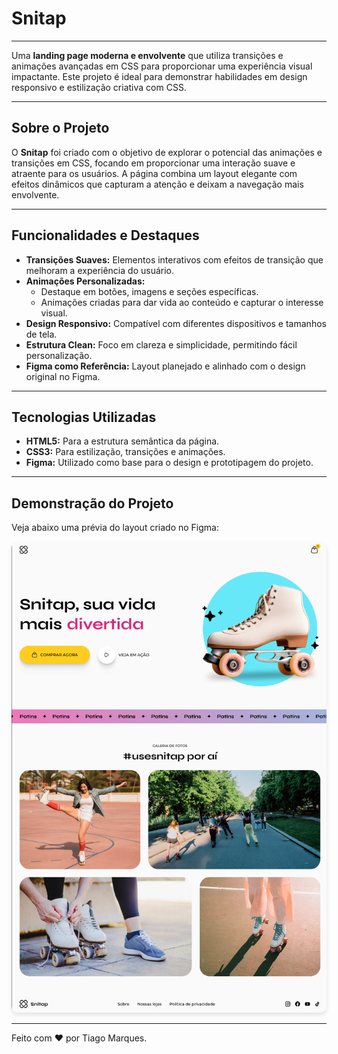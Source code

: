 # Snitap

___

Uma **landing page moderna e envolvente** que utiliza transições e animações avançadas em CSS para proporcionar uma experiência visual impactante. Este projeto é ideal para demonstrar habilidades em design responsivo e estilização criativa com CSS.

---

## Sobre o Projeto

O **Snitap** foi criado com o objetivo de explorar o potencial das animações e transições em CSS, focando em proporcionar uma interação suave e atraente para os usuários. A página combina um layout elegante com efeitos dinâmicos que capturam a atenção e deixam a navegação mais envolvente.

---

## Funcionalidades e Destaques

- **Transições Suaves:** Elementos interativos com efeitos de transição que melhoram a experiência do usuário.
- **Animações Personalizadas:** 
  - Destaque em botões, imagens e seções específicas.
  - Animações criadas para dar vida ao conteúdo e capturar o interesse visual.
- **Design Responsivo:** Compatível com diferentes dispositivos e tamanhos de tela.
- **Estrutura Clean:** Foco em clareza e simplicidade, permitindo fácil personalização.
- **Figma como Referência:** Layout planejado e alinhado com o design original no Figma.

---

## Tecnologias Utilizadas

- **HTML5:** Para a estrutura semântica da página.
- **CSS3:** Para estilização, transições e animações.
- **Figma:** Utilizado como base para o design e prototipagem do projeto.

---

## Demonstração do Projeto

Veja abaixo uma prévia do layout criado no Figma:

<img src="capaProjeto.png" alt="Capa do Projeto Snitap" style="border-radius: 10px; box-shadow: 0 4px 6px rgba(0, 0, 0, 0.1);">

---

Feito com :heart: por Tiago Marques.
